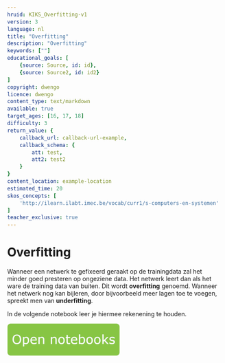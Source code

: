 ```yaml
---
hruid: KIKS_Overfitting-v1
version: 3
language: nl
title: "Overfitting"
description: "Overfitting"
keywords: [""]
educational_goals: [
    {source: Source, id: id}, 
    {source: Source2, id: id2}
]
copyright: dwengo
licence: dwengo
content_type: text/markdown
available: true
target_ages: [16, 17, 18]
difficulty: 3
return_value: {
    callback_url: callback-url-example,
    callback_schema: {
        att: test,
        att2: test2
    }
}
content_location: example-location
estimated_time: 20
skos_concepts: [
    'http://ilearn.ilabt.imec.be/vocab/curr1/s-computers-en-systemen'
]
teacher_exclusive: true
---
```


# Overfitting
Wanneer een netwerk te gefixeerd geraakt op de trainingdata zal het minder goed presteren op ongeziene data. Het netwerk leert dan als het ware de training data van buiten. Dit wordt **overfitting** genoemd. Wanneer het netwerk nog kan bijleren, door bijvoorbeeld meer lagen toe te voegen, spreekt men van **underfitting**.

In de volgende notebook leer je hiermee rekenening te houden.

[![](embed/Knop.png "Knop")](https://kiks.ilabt.imec.be/jupyterhub/?id=1713 "Overfitting")